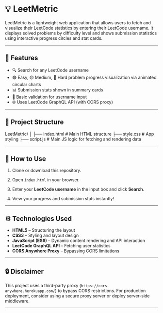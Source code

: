 # 💡 LeetMetric

LeetMetric is a lightweight web application that allows users to fetch and visualize their LeetCode statistics by entering their LeetCode username. It displays solved problems by difficulty level and shows submission statistics using interactive progress circles and stat cards.

---

## 🧩 Features

- 🔍 Search for any LeetCode username
- 🟢 Easy, 🟡 Medium, 🔴 Hard problem progress visualization via animated circular charts
- 📊 Submission stats shown in summary cards
- 🧪 Basic validation for username input
- 🌐 Uses LeetCode GraphQL API (with CORS proxy)

---

## 📁 Project Structure

LeetMetric/
│
├── index.html # Main HTML structure
├── style.css # App styling
├── script.js # Main JS logic for fetching and rendering data

---

## 🚀 How to Use

1. Clone or download this repository.

2. Open `index.html` in your browser.

3. Enter your **LeetCode username** in the input box and click **Search**.

4. View your progress and submission stats instantly!

---

## ⚙️ Technologies Used

- **HTML5** – Structuring the layout
- **CSS3** – Styling and layout design
- **JavaScript (ES6)** – Dynamic content rendering and API interaction
- **LeetCode GraphQL API** – Fetching user statistics
- **CORS Anywhere Proxy** – Bypassing CORS limitations

---

## 🔒 Disclaimer

This project uses a third-party proxy (`https://cors-anywhere.herokuapp.com/`) to bypass CORS restrictions. For production deployment, consider using a secure proxy server or deploy server-side middleware.

---

